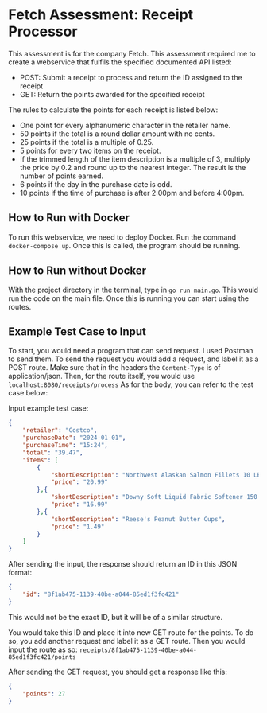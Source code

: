 # Fetch Assessment: Receipt Processor

This assessment is for the company Fetch. This assessment required me to create a webservice that fulfils the specified documented API listed:
- POST: Submit a receipt to process and return the ID assigned to the receipt
- GET: Return the points awarded for the specified receipt

The rules to calculate the points for each receipt is listed below:
- One point for every alphanumeric character in the retailer name.
- 50 points if the total is a round dollar amount with no cents.
- 25 points if the total is a multiple of 0.25.
- 5 points for every two items on the receipt. 
- If the trimmed length of the item description is a multiple of 3, multiply the price by 0.2 and round up to the nearest integer. The result is the number of points earned.
- 6 points if the day in the purchase date is odd.
- 10 points if the time of purchase is after 2:00pm and before 4:00pm.


## How to Run with Docker

To run this webservice, we need to deploy Docker. Run the command `docker-compose up`. Once this is called, the program should be running. 

## How to Run without Docker

With the project directory in the terminal, type in `go run main.go`. This would run the code on the main file. Once this is running you can start using the routes.

## Example Test Case to Input

To start, you would need a program that can send request. I used Postman to send them. 
To send the request you would add a request, and label it as a POST route. Make sure that in the headers the `Content-Type` is of application/json. 
Then, for the route itself, you would use `localhost:8080/receipts/process`
As for the body, you can refer to the test case below:

Input example test case:
```json
{
    "retailer": "Costco",
    "purchaseDate": "2024-01-01",
    "purchaseTime": "15:24",
    "total": "39.47",
    "items": [
        {
            "shortDescription": "Northwest Alaskan Salmon Fillets 10 LB",
            "price": "20.99"
        },{
            "shortDescription": "Downy Soft Liquid Fabric Softener 150 FL OZ",
            "price": "16.99"
        },{
            "shortDescription": "Reese's Peanut Butter Cups",
            "price": "1.49"
        }
    ]
}
```
After sending the input, the response should return an ID in this JSON format:
```json
{
    "id": "8f1ab475-1139-40be-a044-85ed1f3fc421"
}
```

This would not be the exact ID, but it will be of a similar structure.

You would take this ID and place it into new GET route for the points. To do so, you add another request and label it as a GET route. 
Then you would input the route as so: `receipts/8f1ab475-1139-40be-a044-85ed1f3fc421/points`

After sending the GET request, you should get a response like this:
```json
{
    "points": 27
}
```
